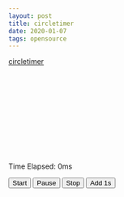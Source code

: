 ```yaml
---
layout: post
title: circletimer
date: 2020-01-07
tags: opensource
---
```


<link rel="stylesheet" type="text/css" href="/assets/vendor/circletimer/circletimer.css">
<style>
#example-timer {
  height: 150px;
  margin: 20px auto;
  width: 150px;
}

h1 {
  color: #17a768;
  font-family: 'Pacifico', cursive;
  font-size: 40pt;
  margin: 40px 0 5px;
  text-align: center;
}

h1 a {
  color: #17a768;
  text-decoration: none;
}

h1 a:hover {
  color: #32dd92;
}

h5 {
  color: #f1601d;
  font-family: 'Raleway', sans-serif;
  font-size: 13pt;
  margin: 0;
  text-align: center;
}

h5 a {
  color: #f1ad1d;
  text-decoration: none;
}

h5 a:hover {
  color: #f1ad1d;
  text-decoration: underline;
}

p {
  color: #bbae93;
}

button {
  background-color: #f1601d;
  border: none;
  border-radius: 3px;
  color: #e7e0d2;
  margin: 0 8px;
  padding: 6px 9px;
}

button:hover {
  background-color: #f1ad1d;
}

pre {
  display: table;
  margin: 20px auto;
  text-align: left;
}

code {
  border-radius: 10px;
}
</style>

[circletimer](https://github.com/abejfehr/circletimer)

<div id="example-timer"></div>
<p>Time Elapsed: <span id="time-elapsed">0</span>ms</p>
<button id="start">Start</button>
<button id="pause">Pause</button>
<button id="stop">Stop</button>
<button id="add">Add 1s</button>

<script>
require(['init'], (init) => {
  require(['jquery'], ($) => {
    require(['circletimer'], (ct) => {
      circletimerInit();
    });
  });
});

function circletimerInit() {
  /* Code highlighting */
  //hljs.initHighlightingOnLoad();

  /* Example code */
  $(document).on("ready", function() {
    $("#example-timer").circletimer({
      onComplete: function() {
        alert("Time is up!");
      },
      onUpdate: function(elapsed) {
        $("#time-elapsed").html(Math.round(elapsed));
      },
      timeout: 5000
    });

    $("#start").on("click", function() {
      $("#example-timer").circletimer("start");
    });

    $("#pause").on("click", function() {
      $("#example-timer").circletimer("pause");
    });

    $("#stop").on("click", function() {
      $("#example-timer").circletimer("stop");
    });

    $("#add").on("click", function() {
      $("#example-timer").circletimer("add", 1000);
    });
  })
}
</script>
